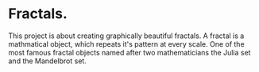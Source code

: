 # Fractals.
This project is about creating graphically beautiful fractals. A fractal is a mathmatical object, which repeats it's pattern at every scale. One of the most famous fractal objects named after two mathematicians the Julia set and the Mandelbrot set.
